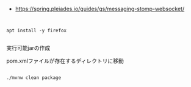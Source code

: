- https://spring.pleiades.io/guides/gs/messaging-stomp-websocket/

```


apt install -y firefox


```



実行可能jarの作成

pom.xmlファイルが存在するディレクトリに移動

```

./mvnw clean package


```
